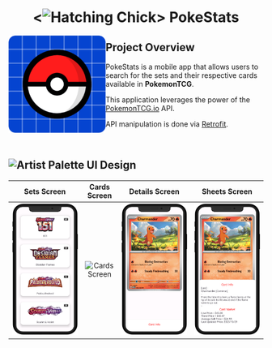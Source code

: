 <h1 align="center">
  <<img src="https://github.com/Rakioth/ProgrammingCourse/assets/75569411/e177d7d6-a47d-4fd7-ab5f-2743bdd7ac0f" alt="Hatching Chick" width="33"/>> PokeStats
</h1>

<img src="docs/imgs/logo-pokestats.png" alt="PokeStats Logo" align="left" width="192"/>

## Project Overview

PokeStats is a mobile app that allows users to search for the sets and their respective cards available in **PokemonTCG**.

This application leverages the power of the [PokemonTCG.io](https://pokemontcg.io) API.

API manipulation is done via [Retrofit](https://square.github.io/retrofit).

<br/>

## <img src="https://github.com/Rakioth/ProgrammingCourse/assets/75569411/568f7054-883a-4c37-b1fd-9fcbcdeb0f36" alt="Artist Palette" width="25"/> UI Design

|                                                                              Sets Screen                                                                               |                                                                               Cards Screen                                                                                |                                                                                    Details Screen                                                                                     |                                                                                   Sheets Screen                                                                                    |
| :--------------------------------------------------------------------------------------------------------------------------------------------------------------------: | :-----------------------------------------------------------------------------------------------------------------------------------------------------------------------: | :-----------------------------------------------------------------------------------------------------------------------------------------------------------------------------------: | :--------------------------------------------------------------------------------------------------------------------------------------------------------------------------------: |
| <picture><source media="(prefers-color-scheme: dark)" srcset="docs/imgs/dark/screen-sets.png"><img src="docs/imgs/light/screen-sets.png" alt="Sets Screen"/></picture> | <picture><source media="(prefers-color-scheme: dark)" srcset="docs/imgs/dark/screen-cards.png"><img src="docs/imgs/light/screen-cards.png" alt="Cards Screen"/></picture> | <picture><source media="(prefers-color-scheme: dark)" srcset="docs/imgs/dark/en/screen-details.png"><img src="docs/imgs/light/en/screen-details.png" alt="Details Screen"/></picture> | <picture><source media="(prefers-color-scheme: dark)" srcset="docs/imgs/dark/en/screen-sheets.png"><img src="docs/imgs/light/en/screen-sheets.png" alt="Sheets Screen"/></picture> |
